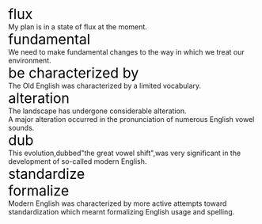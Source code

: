 <div style="font-size: 28px; color: black;" title="n.不停的变化">flux</div>
My plan is in a state of flux at the moment.
<div style="font-size: 28px; color: black;" title="adj.基本的，根本的">fundamental</div>
We need to make fundamental changes to the way in which we treat our environment.
<div style="font-size: 28px; color: black;" title="特点是">be characterized by</div>
The Old English was characterized by a limited vocabulary.
<div style="font-size: 28px; color: black;" title="n.变化">alteration</div>
The landscape has undergone considerable alteration.<br>  
A major alteration occurred in the pronunciation of numerous English vowel sounds.
<div style="font-size: 28px; color: black;" title="v.称,,,为">dub</div>
This evolution,dubbed"the great vowel shift",was very significant in the development of so-called modern English.
<div style="font-size: 28px; color: black;" title="v.使标准化">standardize</div>
<div style="font-size: 28px; color: black;" title="v.使成为正式">formalize</div>
Modern English was characterized by more active attempts toward standardization which mearnt formalizing English usage and spelling.
<div style="font-size: 28px; color: black;" title=""></div>
<div style="font-size: 28px; color: black;" title=""></div>
<div style="font-size: 28px; color: black;" title=""></div>
<div style="font-size: 28px; color: black;" title=""></div>
<div style="font-size: 28px; color: black;" title=""></div>
<div style="font-size: 28px; color: black;" title=""></div>
<div style="font-size: 28px; color: black;" title=""></div>
<div style="font-size: 28px; color: black;" title=""></div>
<div style="font-size: 28px; color: black;" title=""></div>
<div style="font-size: 28px; color: black;" title=""></div>
<div style="font-size: 28px; color: black;" title=""></div>
<div style="font-size: 28px; color: black;" title=""></div>
<div style="font-size: 28px; color: black;" title=""></div>
<div style="font-size: 28px; color: black;" title=""></div>
<div style="font-size: 28px; color: black;" title=""></div>